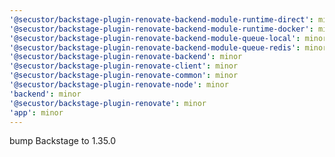 ```yaml
---
'@secustor/backstage-plugin-renovate-backend-module-runtime-direct': minor
'@secustor/backstage-plugin-renovate-backend-module-runtime-docker': minor
'@secustor/backstage-plugin-renovate-backend-module-queue-local': minor
'@secustor/backstage-plugin-renovate-backend-module-queue-redis': minor
'@secustor/backstage-plugin-renovate-backend': minor
'@secustor/backstage-plugin-renovate-client': minor
'@secustor/backstage-plugin-renovate-common': minor
'@secustor/backstage-plugin-renovate-node': minor
'backend': minor
'@secustor/backstage-plugin-renovate': minor
'app': minor
---
```


bump Backstage to 1.35.0
